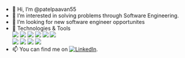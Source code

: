 - 👋 Hi, I’m @patelpaavan55
- 👀 I’m interested in solving problems through Software Engineering.
- 💞️ I’m looking for new software engineer opportunites
- 🔧 Technologies & Tools
<br>![](https://img.shields.io/badge/OS-Linux-informational?style=flat&logo=<LOGO_NAME>&logoColor=white&color=2bbc8a) ![](https://img.shields.io/badge/OS-Windows-informational?style=flat&logo=<LOGO_NAME>&logoColor=white&color=2bbc8a) ![](https://img.shields.io/badge/OS-MacOS-informational?style=flat&logo=<LOGO_NAME>&logoColor=white&color=2bbc8a) ![](https://img.shields.io/badge/Code-Python-informational?style=flat&logo=<LOGO_NAME>&logoColor=white&color=2bbc8a) ![](https://img.shields.io/badge/Code-Java-informational?style=flat&logo=<LOGO_NAME>&logoColor=white&color=2bbc8a) ![](https://img.shields.io/badge/Code-Javascript-informational?style=flat&logo=<LOGO_NAME>&logoColor=white&color=2bbc8a) <br> ![](https://img.shields.io/badge/Code-React-informational?style=flat&logo=<LOGO_NAME>&logoColor=white&color=2bbc8a) ![](https://img.shields.io/badge/Tools-Spark-informational?style=flat&logo=<LOGO_NAME>&logoColor=white&color=2bbc8a) ![](https://img.shields.io/badge/Cloud-AWS-informational?style=flat&logo=<LOGO_NAME>&logoColor=white&color=2bbc8a) ![](https://img.shields.io/badge/Cloud-GCP-informational?style=flat&logo=<LOGO_NAME>&logoColor=white&color=2bbc8a)
- 📫 You can find me on [![LinkedIn][1.2]][1].
<!-- Icons -->
[1.2]: https://raw.githubusercontent.com/MartinHeinz/MartinHeinz/master/linkedin-3-16.png (LinkedIn icon without padding)

<!-- Links to your social media accounts -->
[1]: https://www.linkedin.com/in/heinz-martin/
<!---
patelpaavan55/patelpaavan55 is a ✨ special ✨ repository because its `README.md` (this file) appears on your GitHub profile.
You can click the Preview link to take a look at your changes.
--->
